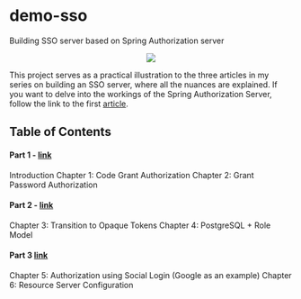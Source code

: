 # demo-sso
Building SSO server based on Spring Authorization server
<p align="center">
    <img src="https://miro.medium.com/v2/resize:fit:1400/format:webp/1*vyDUMwVJymUZQJnNWkQbJg.png"/>
</p>

This project serves as a practical illustration to the three articles in my series on building an SSO server, 
where all the nuances are explained. 
If you want to delve into the workings of the Spring Authorization Server, follow the link to the first <a href="https://medium.com/@d.snezhinskiy/building-sso-based-on-spring-authorization-server-part-1-of-3-68b3dda053fd">article</a>.

<h2>Table of Contents</h2>
<h4>Part 1 - <a href="https://medium.com/@d.snezhinskiy/building-sso-based-on-spring-authorization-server-part-1-of-3-68b3dda053fd">link</a></h4>
Introduction
Chapter 1: Code Grant Authorization
Chapter 2: Grant Password Authorization
<h4>Part 2 - <a href="https://medium.com/@d.snezhinskiy/building-sso-based-on-spring-authorization-server-part-2-of-3-fc0e5db83609">link</a></h4>
Chapter 3: Transition to Opaque Tokens
Chapter 4: PostgreSQL + Role Model
<h4>Part 3 <a href="https://medium.com/@d.snezhinskiy/building-sso-based-on-spring-authorization-server-part-3-of-3-b0b31feb2b6e">link</a></h4>
Chapter 5: Authorization using Social Login (Google as an example)
Chapter 6: Resource Server Configuration